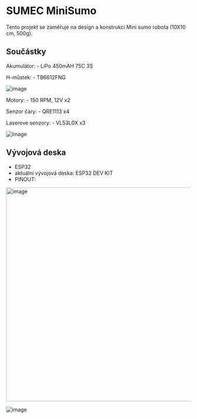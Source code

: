 # SUMEC MiniSumo
Tento projekt se zaměřuje na design a konstrukci Mini sumo robota (10X10 cm, 500g).

## Součástky
Akumulátor: - LiPo 450mAH 75C 3S

H-můstek: - TB6612FNG

![image](https://github.com/Balcarj/RoboCop/assets/120202417/d428edce-0110-4f3d-872b-86517cfe1f39)

Motory: - 150 RPM, 12V x2

Senzor čáry: - QRE1113 x4

Laserove senzory: - VL53L0X x3

![image](https://github.com/Balcarj/RoboCop/assets/120202417/961efc51-b523-499f-9c7b-6f78cc3e25a9)

## Vývojová deska
- ESP32
- aktuální vývojová deska: ESP32 DEV KIT
- PINOUT:
<img width="583" alt="image" src="https://github.com/Balcarj/RoboCop/assets/120202417/0a48480b-2006-40af-a8f0-d4dc24d26c9d">

![image](https://github.com/Balcarj/RoboCop/assets/120202417/4ce2e7c0-2c51-49bb-a4e9-0d59cccc6bc7)


